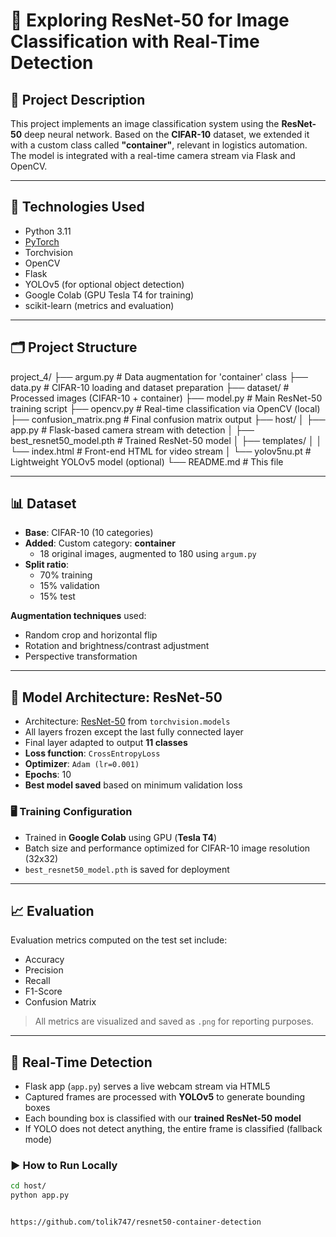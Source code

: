 # 🧠 Exploring ResNet-50 for Image Classification with Real-Time Detection

## 📌 Project Description

This project implements an image classification system using the **ResNet-50** deep neural network. Based on the **CIFAR-10** dataset, we extended it with a custom class called **"container"**, relevant in logistics automation. The model is integrated with a real-time camera stream via Flask and OpenCV.

---

## 🧰 Technologies Used

- Python 3.11  
- [PyTorch](https://pytorch.org/)  
- Torchvision  
- OpenCV  
- Flask  
- YOLOv5 (for optional object detection)
- Google Colab (GPU Tesla T4 for training)  
- scikit-learn (metrics and evaluation)

---

## 🗂️ Project Structure

project_4/
├── argum.py # Data augmentation for 'container' class
├── data.py # CIFAR-10 loading and dataset preparation
├── dataset/ # Processed images (CIFAR-10 + container)
├── model.py # Main ResNet-50 training script
├── opencv.py # Real-time classification via OpenCV (local)
├── confusion_matrix.png # Final confusion matrix output
├── host/
│ ├── app.py # Flask-based camera stream with detection
│ ├── best_resnet50_model.pth # Trained ResNet-50 model
│ ├── templates/
│ │ └── index.html # Front-end HTML for video stream
│ └── yolov5nu.pt # Lightweight YOLOv5 model (optional)
└── README.md # This file

---

## 📊 Dataset

- **Base**: CIFAR-10 (10 categories)
- **Added**: Custom category: **container**
  - 18 original images, augmented to 180 using `argum.py`
- **Split ratio**:
  - 70% training  
  - 15% validation  
  - 15% test  

**Augmentation techniques** used:
- Random crop and horizontal flip
- Rotation and brightness/contrast adjustment
- Perspective transformation

---

## 🧠 Model Architecture: ResNet-50

- Architecture: [ResNet-50](https://arxiv.org/abs/1512.03385) from `torchvision.models`
- All layers frozen except the last fully connected layer
- Final layer adapted to output **11 classes**
- **Loss function**: `CrossEntropyLoss`
- **Optimizer**: `Adam (lr=0.001)`
- **Epochs**: 10
- **Best model saved** based on minimum validation loss

### 🖥 Training Configuration

- Trained in **Google Colab** using GPU (**Tesla T4**)
- Batch size and performance optimized for CIFAR-10 image resolution (32x32)
- `best_resnet50_model.pth` is saved for deployment

---

## 📈 Evaluation

Evaluation metrics computed on the test set include:
- Accuracy
- Precision
- Recall
- F1-Score
- Confusion Matrix

> All metrics are visualized and saved as `.png` for reporting purposes.

---

## 🔴 Real-Time Detection

- Flask app (`app.py`) serves a live webcam stream via HTML5
- Captured frames are processed with **YOLOv5** to generate bounding boxes
- Each bounding box is classified with our **trained ResNet-50 model**
- If YOLO does not detect anything, the entire frame is classified (fallback mode)

### ▶ How to Run Locally

```bash
cd host/
python app.py


https://github.com/tolik747/resnet50-container-detection
